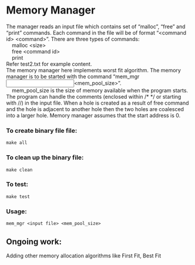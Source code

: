 # Memory Manager
The manager reads an input file which contains set of “malloc”, “free” and “print” commands. Each command in the file will be of format “\<command id> \<command>”. There are three types of commands:   
&nbsp;&nbsp;&nbsp;&nbsp;malloc \<size>        
&nbsp;&nbsp;&nbsp;&nbsp;free \<command id>         
&nbsp;&nbsp;&nbsp;&nbsp;print           
Refer test2.txt for example content.     
The memory manager here implements worst fit algorithm. The memory manager is to be started with the command “mem_mgr<input  file><mem_pool_size>”.            
&nbsp;&nbsp;&nbsp;&nbsp;mem_pool_size is  the size  of memory available when the program starts.                
The program can handle the comments (enclosed within /* */ or starting with //) in the input file. When a hole is created as a result of free command and the hole is adjacent to another hole then the two holes are coalesced  into  a  larger  hole. Memory manager assumes that the start address is 0.         

### To create binary file file:
    make all
### To clean up the binary file:
    make clean
### To test:
    make test

### Usage:
    mem_mgr <input file> <mem_pool_size>

## Ongoing work:
Adding other memory allocation algorithms like First Fit, Best Fit

